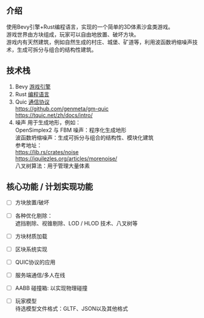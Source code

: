 ## 介绍
使用Bevy引擎+Rust编程语言，实现的一个简单的3D体素沙盒类游戏。<br>
游戏世界由方块组成，玩家可以自由地放置、破坏方块。<br>
游戏内有天然建筑，例如自然生成的村庄、城堡、矿道等，利用波函数坍缩噪声技术，生成可拆分与组合的结构性建筑。

## 技术栈
1. Bevy  [游戏引擎](https://bevyengine.org/) <br>
2. Rust [编程语言](https://www.rust-lang.org/zh-CN/) <br>
3. Quic [通信协议](https://tquic.net/zh/docs/intro/) <br>
 https://github.com/genmeta/gm-quic <br>
 https://tquic.net/zh/docs/intro/ <br>
4. 噪声 用于生成地形，例如：<br>
OpenSimplex2 与 FBM 噪声：程序化生成地形 <br>
波函数坍缩噪声：生成可拆分与组合的结构性、模块化建筑<br>
参考地址：<br>
https://lib.rs/crates/noise<br>
https://iquilezles.org/articles/morenoise/<br>
八叉树算法：用于管理大量体素<br>

## 核心功能 / 计划实现功能
- [ ] 方块放置/破坏<br>
- [ ] 各种优化剔除：  <br>
	遮挡剔除、视锥剔除、LOD / HLOD 技术、八叉树等<br>
- [ ] 方块材质加载<br>
- [ ] 区块系统实现<br>
- [ ] QUIC协议的应用<br>
- [ ] 服务端通信/多人在线<br>
- [ ] AABB 碰撞箱: 以实现物理碰撞<br>
- [ ] 玩家模型<br>
	待选模型文件格式：GLTF、JSON以及其他格式<br>


